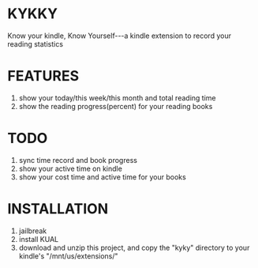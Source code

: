 # KYKKY
Know your kindle, Know Yourself---a kindle extension to record your reading statistics 

# FEATURES
1. show your today/this week/this month and total reading time
2. show the reading progress(percent) for your reading books

# TODO
1. sync time record and book progress
2. show your active time on kindle
3. show your cost time and active time for your books

# INSTALLATION
1. jailbreak
2. install KUAL
3. download and unzip this project, and copy the "kyky" directory to your kindle's "/mnt/us/extensions/"